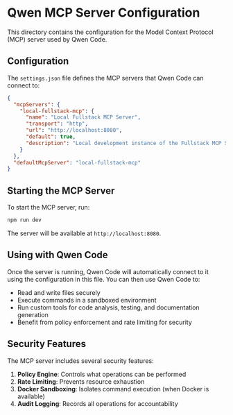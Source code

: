 # Qwen MCP Server Configuration

This directory contains the configuration for the Model Context Protocol (MCP) server used by Qwen Code.

## Configuration

The `settings.json` file defines the MCP servers that Qwen Code can connect to:

```json
{
  "mcpServers": {
    "local-fullstack-mcp": {
      "name": "Local Fullstack MCP Server",
      "transport": "http",
      "url": "http://localhost:8080",
      "default": true,
      "description": "Local development instance of the Fullstack MCP Server"
    }
  },
  "defaultMcpServer": "local-fullstack-mcp"
}
```

## Starting the MCP Server

To start the MCP server, run:

```bash
npm run dev
```

The server will be available at `http://localhost:8080`.

## Using with Qwen Code

Once the server is running, Qwen Code will automatically connect to it using the configuration in this file. You can then use Qwen Code to:

- Read and write files securely
- Execute commands in a sandboxed environment
- Run custom tools for code analysis, testing, and documentation generation
- Benefit from policy enforcement and rate limiting for security

## Security Features

The MCP server includes several security features:

1. **Policy Engine**: Controls what operations can be performed
2. **Rate Limiting**: Prevents resource exhaustion
3. **Docker Sandboxing**: Isolates command execution (when Docker is available)
4. **Audit Logging**: Records all operations for accountability
